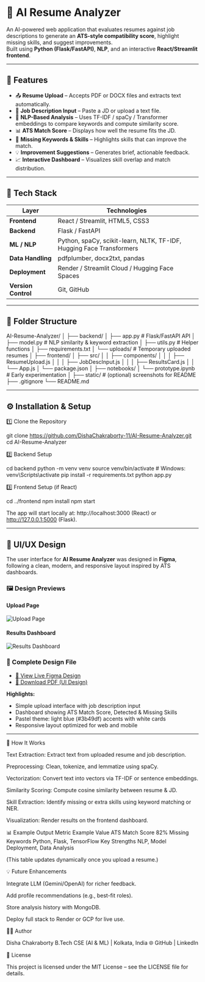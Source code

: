 # 🧠 AI Resume Analyzer

An AI-powered web application that evaluates resumes against job descriptions to generate an **ATS-style compatibility score**, highlight missing skills, and suggest improvements.  
Built using **Python (Flask/FastAPI)**, **NLP**, and an interactive **React/Streamlit frontend**.

---

## 🚀 Features

- 📤 **Resume Upload** – Accepts PDF or DOCX files and extracts text automatically.  
- 🧾 **Job Description Input** – Paste a JD or upload a text file.  
- 🧠 **NLP-Based Analysis** – Uses TF-IDF / spaCy / Transformer embeddings to compare keywords and compute similarity score.  
- 📊 **ATS Match Score** – Displays how well the resume fits the JD.  
- 🧩 **Missing Keywords & Skills** – Highlights skills that can improve the match.  
- 💡 **Improvement Suggestions** – Generates brief, actionable feedback.  
- 📈 **Interactive Dashboard** – Visualizes skill overlap and match distribution.

---

## 🧰 Tech Stack

| Layer | Technologies |
|--------|---------------|
| **Frontend** | React / Streamlit, HTML5, CSS3 |
| **Backend** | Flask / FastAPI |
| **ML / NLP** | Python, spaCy, scikit-learn, NLTK, TF-IDF, Hugging Face Transformers |
| **Data Handling** | pdfplumber, docx2txt, pandas |
| **Deployment** | Render / Streamlit Cloud / Hugging Face Spaces |
| **Version Control** | Git, GitHub |

---

## 📁 Folder Structure

AI-Resume-Analyzer/
│
├── backend/
│ ├── app.py # Flask/FastAPI API
│ ├── model.py # NLP similarity & keyword extraction
│ ├── utils.py # Helper functions
│ ├── requirements.txt
│ └── uploads/ # Temporary uploaded resumes
│
├── frontend/
│ ├── src/
│ │ ├── components/
│ │ │ ├── ResumeUpload.js
│ │ │ ├── JobDescInput.js
│ │ │ ├── ResultsCard.js
│ │ └── App.js
│ └── package.json
│
├── notebooks/
│ └── prototype.ipynb # Early experimentation
│
├── static/ # (optional) screenshots for README
├── .gitignore
└── README.md


---

## ⚙️ Installation & Setup

1️⃣ Clone the Repository

git clone https://github.com/DishaChakraborty-11/AI-Resume-Analyzer.git
cd AI-Resume-Analyzer

2️⃣ Backend Setup

cd backend
python -m venv venv
source venv/bin/activate       # Windows: venv\Scripts\activate
pip install -r requirements.txt
python app.py

3️⃣ Frontend Setup (if React)

cd ../frontend
npm install
npm start

The app will start locally at: http://localhost:3000
 (React) or 
 http://127.0.0.1:5000
 (Flask). 

 ---

## 🎨 UI/UX Design

The user interface for **AI Resume Analyzer** was designed in **Figma**, following a clean, modern, and responsive layout inspired by ATS dashboards.

### 🖼️ Design Previews

#### Upload Page
![Upload Page](static/upload_page.png)

#### Results Dashboard
![Results Dashboard](static/results_dashboard.png)

### 📄 Complete Design File
- [📘 View Live Figma Design](https://www.figma.com/make/rsI30ILzJSu0YTIm8aBANC/AI-Resume-Analyzer-Interface?node-id=0-1&p=f&t=YP6hAkcbT3gDRPar-0&fullscreen=1)  
- [📄 Download PDF (UI Design)](static/AI_Resume_Analyzer_UI_Design.pdf)

**Highlights:**
- Simple upload interface with job description input  
- Dashboard showing ATS Match Score, Detected & Missing Skills  
- Pastel theme: light blue (#3b49df) accents with white cards  
- Responsive layout optimized for web and mobile  

---


🧮 How It Works

Text Extraction: Extract text from uploaded resume and job description.

Preprocessing: Clean, tokenize, and lemmatize using spaCy.

Vectorization: Convert text into vectors via TF-IDF or sentence embeddings.

Similarity Scoring: Compute cosine similarity between resume & JD.

Skill Extraction: Identify missing or extra skills using keyword matching or NER.

Visualization: Render results on the frontend dashboard.

📊 Example Output
Metric	Example Value
ATS Match Score	82%
Missing Keywords	Python, Flask, TensorFlow
Key Strengths	NLP, Model Deployment, Data Analysis

(This table updates dynamically once you upload a resume.)

💡 Future Enhancements

Integrate LLM (Gemini/OpenAI) for richer feedback.

Add profile recommendations (e.g., best-fit roles).

Store analysis history with MongoDB.

Deploy full stack to Render or GCP for live use.

👩‍💻 Author

Disha Chakraborty
B.Tech CSE (AI & ML) | Kolkata, India
🌐 GitHub | LinkedIn

🪪 License

This project is licensed under the MIT License – see the LICENSE
 file for details.

